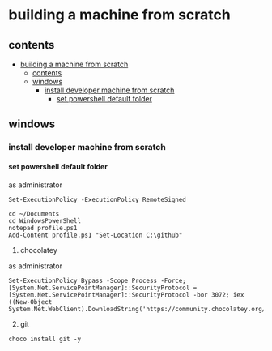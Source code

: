 # building a machine from scratch

## contents

- [building a machine from scratch](#building-a-machine-from-scratch)
  - [contents](#contents)
  - [windows](#windows)
    - [install developer machine from scratch](#install-developer-machine-from-scratch)
      - [set powershell default folder](#set-powershell-default-folder)

## windows

### install developer machine from scratch

#### set powershell default folder

as administrator

```
Set-ExecutionPolicy -ExecutionPolicy RemoteSigned
```

```
cd ~/Documents
cd WindowsPowerShell
notepad profile.ps1
Add-Content profile.ps1 "Set-Location C:\github"
```

1. chocolatey

as administrator

```
Set-ExecutionPolicy Bypass -Scope Process -Force; [System.Net.ServicePointManager]::SecurityProtocol = [System.Net.ServicePointManager]::SecurityProtocol -bor 3072; iex ((New-Object System.Net.WebClient).DownloadString('https://community.chocolatey.org/install.ps1'))
```

2. git

```
choco install git -y
```